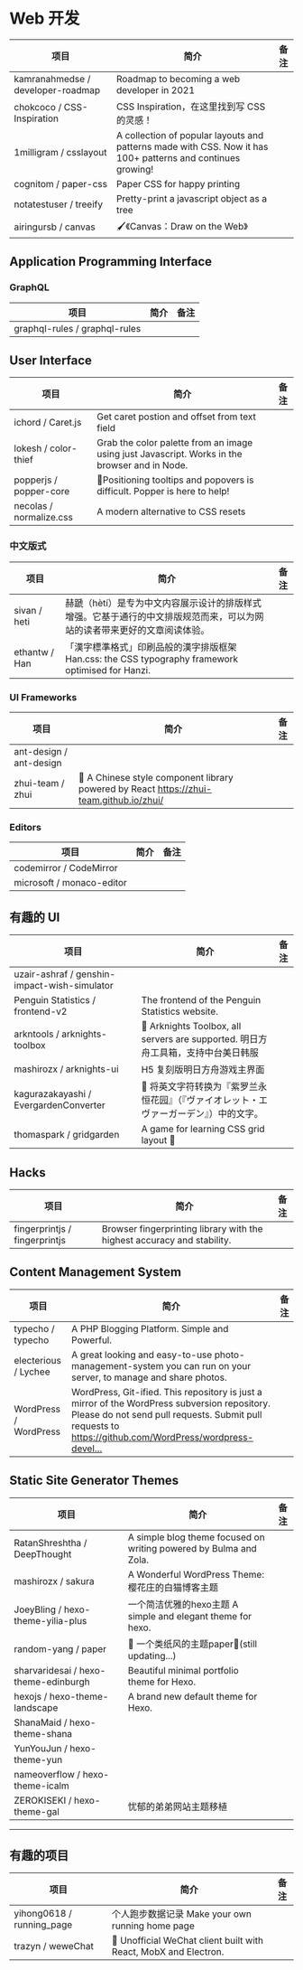 # Web 开发

| 项目 | 简介 | 备注 |
| --- | --- | --- |
| kamranahmedse / developer-roadmap | Roadmap to becoming a web developer in 2021 |
| chokcoco / CSS-Inspiration | CSS Inspiration，在这里找到写 CSS 的灵感！|
| 1milligram / csslayout | A collection of popular layouts and patterns made with CSS. Now it has 100+ patterns and continues growing! |
| cognitom / paper-css | Paper CSS for happy printing |
| notatestuser / treeify | Pretty-print a javascript object as a tree |
| airingursb / canvas | 🖌《Canvas：Draw on the Web》 |

## Application Programming Interface

### GraphQL

| 项目 | 简介 | 备注 |
| --- | --- | --- |
| graphql-rules / graphql-rules |

## User Interface

| 项目 | 简介 | 备注 |
| --- | --- | --- |
| ichord / Caret.js | Get caret postion and offset from text field |
| lokesh / color-thief | Grab the color palette from an image using just Javascript. Works in the browser and in Node.  |
| popperjs / popper-core | 🍿Positioning tooltips and popovers is difficult. Popper is here to help! |
| necolas / normalize.css | A modern alternative to CSS resets |

### 中文版式

| 项目 | 简介 | 备注 |
| --- | --- | --- |
| sivan / heti | 赫蹏（hètí）是专为中文内容展示设计的排版样式增强。它基于通行的中文排版规范而来，可以为网站的读者带来更好的文章阅读体验。|
| ethantw / Han | 「漢字標準格式」印刷品般的漢字排版框架 Han.css: the CSS typography framework optimised for Hanzi. |

### UI Frameworks

| 项目 | 简介 | 备注 |
| --- | --- | --- |
| ant-design / ant-design | |
| zhui-team / zhui | 🚀 A Chinese style component library powered by React https://zhui-team.github.io/zhui/ |

### Editors

| 项目 | 简介 | 备注 |
| --- | --- | --- |
| codemirror / CodeMirror |
| microsoft / monaco-editor |

## 有趣的 UI

| 项目 | 简介 | 备注 |
| --- | --- | --- |
| uzair-ashraf / genshin-impact-wish-simulator |
| Penguin Statistics / frontend-v2 | The frontend of the Penguin Statistics website.  |
| arkntools / arknights-toolbox | 🔨 Arknights Toolbox, all servers are supported. 明日方舟工具箱，支持中台美日韩服 |
| mashirozx / arknights-ui | H5 复刻版明日方舟游戏主界面 |
| kagurazakayashi / EvergardenConverter | 📜 将英文字符转换为『紫罗兰永恒花园』（『ヴァイオレット・エヴァーガーデン』）中的文字。 |
| thomaspark / gridgarden | A game for learning CSS grid layout 🥕 |

## Hacks

| 项目 | 简介 | 备注 |
| --- | --- | --- |
| fingerprintjs / fingerprintjs | Browser fingerprinting library with the highest accuracy and stability.  |

## Content Management System

| 项目 | 简介 | 备注 |
| --- | --- | --- |
| typecho / typecho | A PHP Blogging Platform. Simple and Powerful. |
| electerious / Lychee | A great looking and easy-to-use photo-management-system you can run on your server, to manage and share photos. |
| WordPress / WordPress | WordPress, Git-ified. This repository is just a mirror of the WordPress subversion repository. Please do not send pull requests. Submit pull requests to https://github.com/WordPress/wordpress-devel… |

## Static Site Generator Themes

| 项目 | 简介 | 备注 |
| --- | --- | --- |
| RatanShreshtha / DeepThought | A simple blog theme focused on writing powered by Bulma and Zola.  |
| mashirozx / sakura  | A Wonderful WordPress Theme: 樱花庄的白猫博客主题 |
| JoeyBling / hexo-theme-yilia-plus | 一个简洁优雅的hexo主题 A simple and elegant theme for hexo. |
| random-yang / paper | 🌈 一个类纸风的主题paper🎉(still updating...) |
| sharvaridesai / hexo-theme-edinburgh | Beautiful minimal portfolio theme for Hexo. |
| hexojs / hexo-theme-landscape | A brand new default theme for Hexo. |
| ShanaMaid / hexo-theme-shana |
| YunYouJun / hexo-theme-yun |
| nameoverflow / hexo-theme-icalm |
| ZEROKISEKI / hexo-theme-gal | 忧郁的弟弟网站主题移植 |

---

## 有趣的项目

| 项目 | 简介 | 备注 |
| --- | --- | --- |
| yihong0618 / running_page | 个人跑步数据记录 Make your own running home page |
| trazyn / weweChat | 💬 Unofficial WeChat client built with React, MobX and Electron. |

